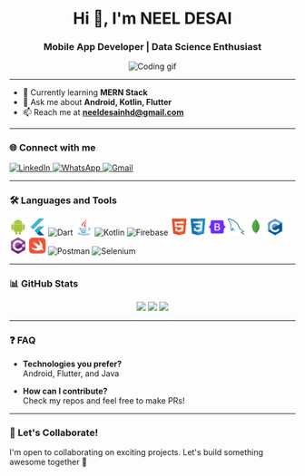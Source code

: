<h1 align="center">Hi 👋, I'm NEEL DESAI</h1>
<h3 align="center">Mobile App Developer | Data Science Enthusiast</h3>

<p align="center">
  <img src="https://cdn.dribbble.com/users/1059583/screenshots/4171367/coding-freak.gif" width="300" alt="Coding gif"/>
</p>

---

- 🌱 Currently learning **MERN Stack**
- 💬 Ask me about **Android, Kotlin, Flutter**
- 📫 Reach me at **neeldesainhd@gmail.com**

---

### 🌐 Connect with me

<p>
  <a href="https://linkedin.com/in/neeldesaind" target="_blank">
    <img src="https://img.shields.io/badge/LinkedIn-blue?logo=linkedin&style=for-the-badge" alt="LinkedIn"/>
  </a>
  <a href="https://wa.me/+918160026509" target="_blank">
    <img src="https://img.shields.io/badge/WhatsApp-25D366?logo=whatsapp&style=for-the-badge" alt="WhatsApp"/>
  </a>
  <a href="mailto:neeldesainhd@gmail.com">
    <img src="https://img.shields.io/badge/Gmail-D14836?logo=gmail&style=for-the-badge" alt="Gmail"/>
  </a>
</p>

---

### 🛠️ Languages and Tools

<p align="left">
  <img src="https://raw.githubusercontent.com/devicons/devicon/master/icons/android/android-original.svg" width="30" alt="Android"/>
  <img src="https://raw.githubusercontent.com/devicons/devicon/master/icons/flutter/flutter-original.svg" width="30" alt="Flutter"/>
  <img src="https://www.vectorlogo.zone/logos/dartlang/dartlang-icon.svg" width="30" alt="Dart"/>
  <img src="https://raw.githubusercontent.com/devicons/devicon/master/icons/java/java-original.svg" width="30" alt="Java"/>
  <img src="https://www.vectorlogo.zone/logos/kotlinlang/kotlinlang-icon.svg" width="30" alt="Kotlin"/>
  <img src="https://www.vectorlogo.zone/logos/firebase/firebase-icon.svg" width="30" alt="Firebase"/>
  <img src="https://raw.githubusercontent.com/devicons/devicon/master/icons/html5/html5-original.svg" width="30" alt="HTML"/>
  <img src="https://raw.githubusercontent.com/devicons/devicon/master/icons/css3/css3-original.svg" width="30" alt="CSS"/>
  <img src="https://raw.githubusercontent.com/devicons/devicon/master/icons/bootstrap/bootstrap-plain.svg" width="30" alt="Bootstrap"/>
  <img src="https://raw.githubusercontent.com/devicons/devicon/master/icons/mysql/mysql-original.svg" width="30" alt="MySQL"/>
  <img src="https://raw.githubusercontent.com/devicons/devicon/master/icons/mongodb/mongodb-original.svg" width="30" alt="MongoDB"/>
  <img src="https://raw.githubusercontent.com/devicons/devicon/master/icons/c/c-original.svg" width="30" alt="C"/>
  <img src="https://raw.githubusercontent.com/devicons/devicon/master/icons/csharp/csharp-original.svg" width="30" alt="C#"/>
  <img src="https://raw.githubusercontent.com/devicons/devicon/master/icons/swift/swift-original.svg" width="30" alt="Swift"/>
  <img src="https://www.vectorlogo.zone/logos/getpostman/getpostman-icon.svg" width="30" alt="Postman"/>
  <img src="https://raw.githubusercontent.com/detain/svg-logos/master/svg/selenium-logo.svg" width="30" alt="Selenium"/>
</p>

---

### 📊 GitHub Stats

<p align="center">
  <img src="https://github-readme-stats.vercel.app/api?username=neeldesaind&show_icons=true&theme=default&count_private=true" width="48%" />
  <img src="https://github-readme-streak-stats.herokuapp.com/?user=neeldesaind&theme=default" width="48%" />
  <img src="https://github-readme-stats.vercel.app/api/top-langs/?username=neeldesaind&layout=compact&theme=default" width="48%" />
</p>

---

### ❓ FAQ

- **Technologies you prefer?**  
  Android, Flutter, and Java

- **How can I contribute?**  
  Check my repos and feel free to make PRs!

---

### 🤝 Let's Collaborate!

I'm open to collaborating on exciting projects. Let's build something awesome together 🚀

